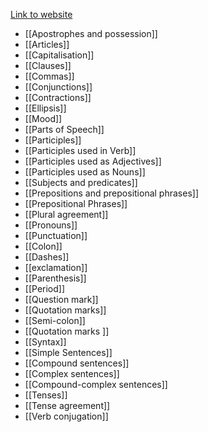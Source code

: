 [Link to website](https://www.matrix.edu.au/essential-guide-english-techniques/english-grammar-toolkit/)
- [[Apostrophes and possession]]
- [[Articles]]
- [[Capitalisation]]
- [[Clauses]]
- [[Commas]]
- [[Conjunctions]]
- [[Contractions]]
- [[Ellipsis]]
- [[Mood]]
- [[Parts of Speech]]
- [[Participles]]
- [[Participles used in Verb]]
- [[Participles used as Adjectives]]
- [[Participles used as Nouns]]
- [[Subjects and predicates]]
- [[Prepositions and prepositional phrases]]
- [[Prepositional Phrases]]
- [[Plural agreement]]
- [[Pronouns]]
- [[Punctuation]]
- [[Colon]]
- [[Dashes]]
- [[exclamation]]
- [[Parenthesis]]
- [[Period]]
- [[Question mark]]
- [[Quotation marks]]
- [[Semi-colon]]
- [[Quotation marks ]]
- [[Syntax]]
- [[Simple Sentences]]
- [[Compound sentences]]
- [[Complex sentences]]
- [[Compound-complex sentences]]
- [[Tenses]]
- [[Tense agreement]]
- [[Verb conjugation]]
